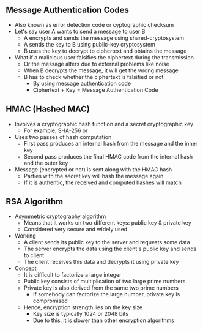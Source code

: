 ## Message Authentication Codes
- Also known as error detection code or cyptographic checksum
- Let's say user A wants to send a message to user B
  - A encrypts and sends the message using shared-cryptosystem
  - A sends the key to B using public-key cryptosystem
  - B uses the key to decrypt to ciphertext and obtains the message
- What if a malicious user falsifies the ciphertext during the transmission
  - Or the message alters due to external problems like  noise
  - When B decrypts the message, it will get the wrong message
  - B has to check whether the ciphertext is falsified or not
    - By using message authentication code
    - Ciphertext + Key = Message Authentication Code

## HMAC (Hashed MAC)
- Involves a cryptographic hash function and a secret cryptographic key
  - For example, SHA-256 or
- Uses two passes of hash computation
  - First pass produces an internal hash from the message and the inner key
  - Second pass produces the final HMAC code from the internal hash and the outer key
- Message (encrypted or not) is sent along with the HMAC hash
  - Parties with the secret key will hash the message again
  - If it is authentic, the received and computed hashes will match

## RSA Algorithm
- Asymmetric cryptography algorithm
  - Means that it works on two different keys: public key & private key
  - Considered very secure and widely used
- Working
  - A client sends its public key to the server and requests some data
  - The server encrypts the data using the client's public key and sends to client
  - The client receives this data and decrypts it using private key
- Concept
  - It is difficult to factorize a large integer
  - Public key consists of multiplication of two large prime numbers
  - Private key is also derived from the same two prime numbers
    - If somebody can factorize the large number, private key is compromised
  - Hence, encryption strength lies on the key size
    - Key size is typically 1024 or 2048 bits
    - Due to this, it is slower than other encryption algorithms
